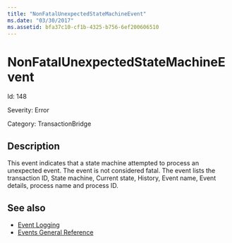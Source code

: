 ```yaml
---
title: "NonFatalUnexpectedStateMachineEvent"
ms.date: "03/30/2017"
ms.assetid: bfa37c10-cf1b-4325-b756-6ef200606510
---
```

# NonFatalUnexpectedStateMachineEvent
Id: 148  
  
 Severity: Error  
  
 Category: TransactionBridge  
  
## Description  
 This event indicates that a state machine attempted to process an unexpected event. The event is not considered fatal. The event lists the transaction ID, State machine, Current state, History, Event name, Event details, process name and process ID.  
  
## See also

- [Event Logging](index.md)
- [Events General Reference](events-general-reference.md)
